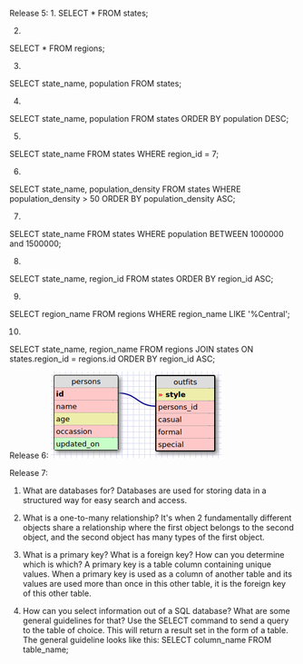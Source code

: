 Release 5:
1. 
SELECT * FROM states;

2. 
SELECT * FROM regions;

3. 
SELECT state_name, population FROM states;

4. 
SELECT state_name, population 
FROM states
ORDER BY population DESC;

5. 
SELECT state_name 
FROM states
WHERE region_id = 7;

6. 
SELECT state_name, population_density
FROM states
WHERE population_density > 50
ORDER BY population_density ASC;

7.
SELECT state_name 
FROM states
WHERE population BETWEEN 1000000 and 1500000;

8.
SELECT state_name, region_id 
FROM states
ORDER BY region_id ASC;

9. 
SELECT region_name
FROM regions
WHERE region_name LIKE '%Central';

10.
SELECT state_name, region_name
FROM regions
JOIN states
ON states.region_id = regions.id
ORDER BY region_id ASC;


Release 6:
![Schema](schema.png)


Release 7:
1. What are databases for?
Databases are used for storing data in a structured way for easy search and access.

2. What is a one-to-many relationship?
It's when 2 fundamentally different objects share a relationship where the first object belongs to the second object, and the second object has many types of the first object.

3. What is a primary key? What is a foreign key? How can you determine which is which?
A primary key is a table column containing unique values. When a primary key is used as a column of another table and its values are used more than once in this other table, it is the foreign key of this other table. 

4. How can you select information out of a SQL database? What are some general guidelines for that?
Use the SELECT command to send a query to the table of choice. This will return a result set in the form of a table. The general guideline looks like this: SELECT column_name FROM table_name;